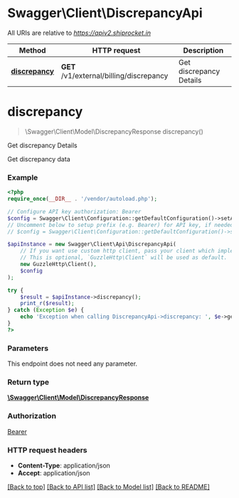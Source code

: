 # Swagger\Client\DiscrepancyApi

All URIs are relative to *https://apiv2.shiprocket.in*

Method | HTTP request | Description
------------- | ------------- | -------------
[**discrepancy**](DiscrepancyApi.md#discrepancy) | **GET** /v1/external/billing/discrepancy | Get discrepancy Details


# **discrepancy**
> \Swagger\Client\Model\DiscrepancyResponse discrepancy()

Get discrepancy Details

Get discrepancy data

### Example
```php
<?php
require_once(__DIR__ . '/vendor/autoload.php');

// Configure API key authorization: Bearer
$config = Swagger\Client\Configuration::getDefaultConfiguration()->setApiKey('Authorization', 'YOUR_API_KEY');
// Uncomment below to setup prefix (e.g. Bearer) for API key, if needed
// $config = Swagger\Client\Configuration::getDefaultConfiguration()->setApiKeyPrefix('Authorization', 'Bearer');

$apiInstance = new Swagger\Client\Api\DiscrepancyApi(
    // If you want use custom http client, pass your client which implements `GuzzleHttp\ClientInterface`.
    // This is optional, `GuzzleHttp\Client` will be used as default.
    new GuzzleHttp\Client(),
    $config
);

try {
    $result = $apiInstance->discrepancy();
    print_r($result);
} catch (Exception $e) {
    echo 'Exception when calling DiscrepancyApi->discrepancy: ', $e->getMessage(), PHP_EOL;
}
?>
```

### Parameters
This endpoint does not need any parameter.

### Return type

[**\Swagger\Client\Model\DiscrepancyResponse**](../Model/DiscrepancyResponse.md)

### Authorization

[Bearer](../../README.md#Bearer)

### HTTP request headers

 - **Content-Type**: application/json
 - **Accept**: application/json

[[Back to top]](#) [[Back to API list]](../../README.md#documentation-for-api-endpoints) [[Back to Model list]](../../README.md#documentation-for-models) [[Back to README]](../../README.md)

